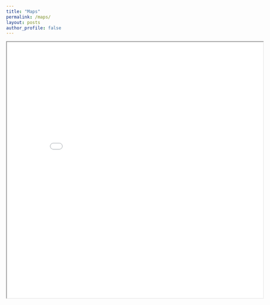 ```yaml
---
title: "Maps"
permalink: /maps/
layout: posts
author_profile: false
---
```


<iframe src="/assets/maps/map.html" height="700" width="700"></iframe>
